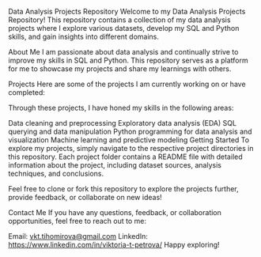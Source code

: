 Data Analysis Projects Repository
Welcome to my Data Analysis Projects Repository! This repository contains a collection of my data analysis projects where I explore various datasets, develop my SQL and Python skills, and gain insights into different domains.

About Me
I am passionate about data analysis and continually strive to improve my skills in SQL and Python. This repository serves as a platform for me to showcase my projects and share my learnings with others.

Projects
Here are some of the projects I am currently working on or have completed:


Through these projects, I have honed my skills in the following areas:

Data cleaning and preprocessing
Exploratory data analysis (EDA)
SQL querying and data manipulation
Python programming for data analysis and visualization
Machine learning and predictive modeling
Getting Started
To explore my projects, simply navigate to the respective project directories in this repository. Each project folder contains a README file with detailed information about the project, including dataset sources, analysis techniques, and conclusions.

Feel free to clone or fork this repository to explore the projects further, provide feedback, or collaborate on new ideas!

Contact Me
If you have any questions, feedback, or collaboration opportunities, feel free to reach out to me:

Email: vkt.tihomirova@gmail.com
LinkedIn: https://www.linkedin.com/in/viktoria-t-petrova/
Happy exploring!

